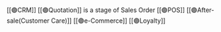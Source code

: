[[🟣CRM]]
[[🟣Quotation]] is a stage of Sales Order
[[🟣POS]]
[[🟣After-sale(Customer Care)]]
[[🟣e-Commerce]]
[[🟣Loyalty]]
